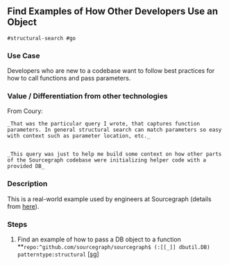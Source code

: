 ## Find Examples of How Other Developers Use an Object


```
#structural-search #go
```



### Use Case

Developers who are new to a codebase want to follow best practices for how to call functions and pass parameters. 


### Value / Differentiation from other technologies

From Coury:


    _That was the particular query I wrote, that captures function parameters. In general structural search can match parameters so easy with context such as parameter location, etc._


    _This query was just to help me build some context on how other parts of the Sourcegraph codebase were initializing helper code with a provided DB_


### Description

This is a real-world example used by engineers at Sourcegraph (details from  [here](https://sourcegraph.slack.com/archives/C0B2RU51Q/p1632962415328500?thread_ts=1632932165.323900&cid=C0B2RU51Q)).  


### Steps



1. Find an example of how to pass a DB object to a function \
**<code>repo:^github\.com/sourcegraph/sourcegraph$ (:[[_]] dbutil.DB) patterntype:structural</code></strong> [[sg](https://sourcegraph.com/search?q=repo:%5Egithub%5C.com/sourcegraph/sourcegraph%24+%28:%5B%5B_%5D%5D+dbutil.DB%29&patternType=structural)]